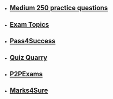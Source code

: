 * ## [**Medium 250 practice questions**](./medium-250-practice-questions.html)
* ## [**Exam Topics**](./exam-topics.html)
* ## [**Pass4Success**](./pass-4-success.html)
* ## [**Quiz Quarry**](./quiz-quarry.html)
* ## [**P2PExams**](./p2p-exams.html)
* ## [**Marks4Sure**](./marks-4-sure.html)